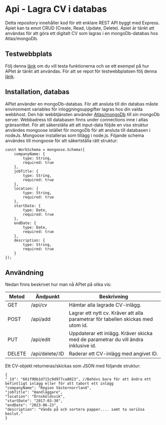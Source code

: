 # Api - Lagra CV i databas
Detta repository innehåller kod för ett enklare REST API byggt med Express. Apiet kan ta emot CRUD (Create, Read, Update, Delete). Apiet är tänkt att användas för att göra ett digitalt CV som lagras i en mongoDb-databas hos Atlas/mongoDb.

## Testwebbplats
Följ denna [länk](https://ditt-cv.netlify.app/) om du vill testa funktionerna och se ett exempel på hur APIet är tänkt att användas. För att se repot för testwebbplatsen följ denna [länk](https://github.com/MarkusVickman/dt207g-moment3-frontend).

## Installation, databas
APIet använder en mongoDb-databas. För att ansluta till din databas måste environment variables för inloggningsuppgifter lagras hos din valda webbhost. Den här webbtjänsten använder [Atlas/mongoDb](https://www.mongodb.com/atlas) till sin mongoDb server. Webbadress till databasen finns under connections inne i atlas gränssnittet. För att säkerställa att att input-data följde en viss struktur användes mongoose istället för mongoDb för att ansluta till databasen i nodeJs. Mongoose installeras som tillägg i node.js. Föjande schema användes till mongoose för att säkertställa rätt struktur:

```
const WorkSchema = mongoose.Schema({
    companyName: {
        type: String,
        required: true
    },
    jobTitle: {
        type: String,
        required: true
    },
    location: {
        type: String,
        required: true
    },
    startDate: {
        type: Date,
        required: true
    },
    endDate: {
        type: Date,
        required: true
    },
    description: {
        type: String,
        required: true
    }
});
```

## Användning
Nedan finns beskrivet hur man nå APIet på olika vis:

|Metod  |Ändpunkt        |Beskrivning                                                                             |
|-------|----------------|----------------------------------------------------------------------------------------|
|GET    |/api/cv         |Hämtar alla lagrade CV-inlägg.                                                          |
|POST   |/api/add        |Lagrar ett nytt cv. Kräver att alla parametrar för tabellen skickas med utom id.        |
|PUT    |/api/edit       |Uppdaterar ett inlägg. Kräver skicka med de parametrar du vill ändra inklusive id.      |
|DELETE |/api/delete/:ID |Raderar ett CV-inlägg med angivet ID.                                                   |

Ett CV-objekt returneras/skickas som JSON med följande struktur:
```
{
"_Id": "661f90b1d715c9d977ca8023", //Behövs bara för att ändra ett befintligt inlägg eller för att tabort ett inlägg
"companyName": "Region Västernorrland",
"jobTitle": "Handläggare",
"location": "Örnsköldsvik",
"startDate": "2017-03-30",
"endDate": "2023-06-23",
"description": "Vända på och sortera papper.... samt ta seriösa beslut."
}
```
